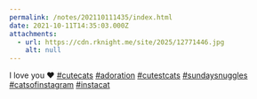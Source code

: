 ```yaml
---
permalink: /notes/202110111435/index.html
date: 2021-10-11T14:35:03.000Z
attachments:
  - url: https://cdn.rknight.me/site/2025/12771446.jpg
    alt: null
---
```


I love you ♥️ <a href="https://pixelfed.social/discover/tags/cutecats?src=hash" title="#cutecats" class="u-url hashtag" rel="external nofollow noopener">#cutecats</a> <a href="https://pixelfed.social/discover/tags/adoration?src=hash" title="#adoration" class="u-url hashtag" rel="external nofollow noopener">#adoration</a> <a href="https://pixelfed.social/discover/tags/cutestcats?src=hash" title="#cutestcats" class="u-url hashtag" rel="external nofollow noopener">#cutestcats</a> <a href="https://pixelfed.social/discover/tags/sundaysnuggles?src=hash" title="#sundaysnuggles" class="u-url hashtag" rel="external nofollow noopener">#sundaysnuggles</a> <a href="https://pixelfed.social/discover/tags/catsofinstagram?src=hash" title="#catsofinstagram" class="u-url hashtag" rel="external nofollow noopener">#catsofinstagram</a> <a href="https://pixelfed.social/discover/tags/instacat?src=hash" title="#instacat" class="u-url hashtag" rel="external nofollow noopener">#instacat</a>
